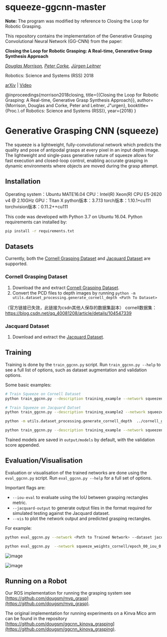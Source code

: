 # squeeze-ggcnn-master


**Note:** The program was modified by reference to Closing the Loop for Robotic Grasping.

This repository contains the implementation of the Generative Grasping Convolutional Neural Network (GG-CNN) from the paper:

**Closing the Loop for Robotic Grasping: A Real-time, Generative Grasp Synthesis Approach**

*[Douglas Morrison](http://dougsm.com), [Peter Corke](http://petercorke.com), [Jürgen Leitner](http://juxi.net)*

Robotics: Science and Systems (RSS) 2018

[arXiv](https://arxiv.org/abs/1804.05172) | [Video](https://www.youtube.com/watch?v=7nOoxuGEcxA)


@inproceedings{morrison2018closing,
	title={{Closing the Loop for Robotic Grasping: A Real-time, Generative Grasp Synthesis Approach}},
	author={Morrison, Douglas and Corke, Peter and Leitner, J\"urgen},
	booktitle={Proc.\ of Robotics: Science and Systems (RSS)},
	year={2018}
}


# Generative Grasping CNN (squeeze)

The squeeze is a lightweight, fully-convolutional network which predicts the quality and pose of antipodal grasps at every pixel in an input depth image.  The lightweight and single-pass generative nature of squeeze allows for fast execution and closed-loop control, enabling accurate grasping in dynamic environments where objects are moved during the grasp attempt.

## Installation
Operating system：Ubuntu MATE16.04
CPU：Intel(R) Xeon(R) CPU E5-2620 v4 @ 2.10GHz
GPU：Titan X
python版本：3.7.13
torch版本：1.10.1+cu111
torchvision版本：0.11.2++cu111

This code was developed with Python 3.7 on Ubuntu 16.04.  Python requirements can installed by:

```bash
pip install -r requirements.txt
```

## Datasets

Currently, both the [Cornell Grasping Dataset](http://pr.cs.cornell.edu/grasping/rect_data/data.php) and
[Jacquard Dataset](https://jacquard.liris.cnrs.fr/) are supported.

### Cornell Grasping Dataset

1. Download the and extract [Cornell Grasping Dataset](http://pr.cs.cornell.edu/grasping/rect_data/data.php). 
2. Convert the PCD files to depth images by running `python -m utils.dataset_processing.generate_cornell_depth <Path To Dataset>`

（官方链接已失效，此链接为csdn其他人保存的数据集副本）
cornell数据集：https://blog.csdn.net/qq_40081208/article/details/104547339

### Jacquard Dataset

1. Download and extract the [Jacquard Dataset](https://jacquard.liris.cnrs.fr/).


## Training

Training is done by the `train_ggcnn.py` script.  Run `train_ggcnn.py --help` to see a full list of options, such as dataset augmentation and validation options.

Some basic examples:

```bash
# Train Squeeze on Cornell Dataset
python train_ggcnn.py --description training_example --network squeezenet --dataset cornell --dataset-path <Path To Dataset>

# Train Squeeze on Jacquard Datset
python train_ggcnn.py --description training_example2 --network squeezenet --dataset jacquard --dataset-path <Path To Dataset>
```

```bash
python -m utils.dataset_processing.generate_cornell_depth  ../cornell_grasp_data

python train_ggcnn.py --description training_example --network squeezenet --dataset cornell --dataset-path ../cornell_grasp_data
```

Trained models are saved in `output/models` by default, with the validation score appended.

## Evaluation/Visualisation

Evaluation or visualisation of the trained networks are done using the `eval_ggcnn.py` script.  Run `eval_ggcnn.py --help` for a full set of options.

Important flags are:
* `--iou-eval` to evaluate using the IoU between grasping rectangles metric.
* `--jacquard-output` to generate output files in the format required for simulated testing against the Jacquard dataset.
* `--vis` to plot the network output and predicted grasping rectangles.

For example:

```bash
python eval_ggcnn.py --network <Path to Trained Network> --dataset jacquard --dataset-path <Path to Dataset> --jacquard-output --iou-eval
```

```bash
python eval_ggcnn.py  --network squeeze_weights_cornell/epoch_00_iou_0.61_statedict.pt --dataset cornell --dataset-path ../cornell_grasp_data --iou-eval   --vis
```

![image](https://user-images.githubusercontent.com/13982831/230070379-62234706-e65d-4736-9483-e99c28a672d5.png)

![image](https://user-images.githubusercontent.com/13982831/230070502-0e7f85c2-1972-4456-89c9-f4f7e384a99e.png)



## Running on a Robot

Our ROS implementation for running the grasping system see [https://github.com/dougsm/mvp_grasp](https://github.com/dougsm/mvp_grasp).

The original implementation for running experiments on a Kinva Mico arm can be found in the repository [https://github.com/dougsm/ggcnn_kinova_grasping](https://github.com/dougsm/ggcnn_kinova_grasping).
